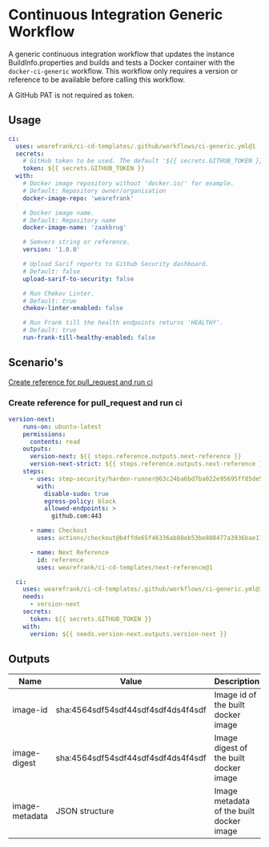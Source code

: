 # Continuous Integration Generic Workflow
A generic continuous integration workflow that updates the instance BuildInfo.properties and builds and tests a Docker container with the `docker-ci-generic` workflow. This workflow only requires a version or reference to be available before calling this workflow.

A GitHub PAT is not required as token.

## Usage
``` yaml
ci:
  uses: wearefrank/ci-cd-templates/.github/workflows/ci-generic.yml@1
  secrets:
    # GitHub token to be used. The default '${{ secrets.GITHUB_TOKEN }}' or '${{ secrets.GH_TOKEN }}' is enough.
    token: ${{ secrets.GITHUB_TOKEN }}
  with:
    # Docker image repository without 'docker.io/' for example.
    # Default: Repository owner/organisation
    docker-image-repo: 'wearefrank'

    # Docker image name.
    # Default: Repository name
    docker-image-name: 'zaakbrug'

    # Semvers string or reference.
    version: '1.0.0'

    # Upload Sarif reports to Github Security dashboard.
    # Default: false
    upload-sarif-to-security: false

    # Run Chekov Linter.
    # Default: true
    chekov-linter-enabled: false

    # Run Frank till the health endpoints returns 'HEALTHY'.
    # Default: true
    run-frank-till-healthy-enabled: false
```

## Scenario's
 [Create reference for pull_request and run ci](#create-reference-for-pull_request-and-run-ci)

### Create reference for pull_request and run ci
``` yaml
version-next:
    runs-on: ubuntu-latest
    permissions:
      contents: read
    outputs:
      version-next: ${{ steps.reference.outputs.next-reference }}
      version-next-strict: ${{ steps.reference.outputs.next-reference }}
    steps:
      - uses: step-security/harden-runner@63c24ba6bd7ba022e95695ff85de572c04a18142 # v2.7.0
        with:
          disable-sudo: true
          egress-policy: block
          allowed-endpoints: >
            github.com:443

      - name: Checkout
        uses: actions/checkout@b4ffde65f46336ab88eb53be808477a3936bae11 #4.1.1

      - name: Next Reference
        id: reference
        uses: wearefrank/ci-cd-templates/next-reference@1

  ci:
    uses: wearefrank/ci-cd-templates/.github/workflows/ci-generic.yml@1
    needs:
      - version-next
    secrets:
      token: ${{ secrets.GITHUB_TOKEN }}
    with:
      version: ${{ needs.version-next.outputs.version-next }}
```

## Outputs
| Name | Value | Description |
|------|----------|----------------------------------|
| image-id | sha:4564sdf54sdf44sdf4sdf4ds4f4sdf | Image id of the built docker image |
| image-digest | sha:4564sdf54sdf44sdf4sdf4ds4f4sdf | Image digest of the built docker image |
| image-metadata | JSON structure | Image metadata of the built docker image |